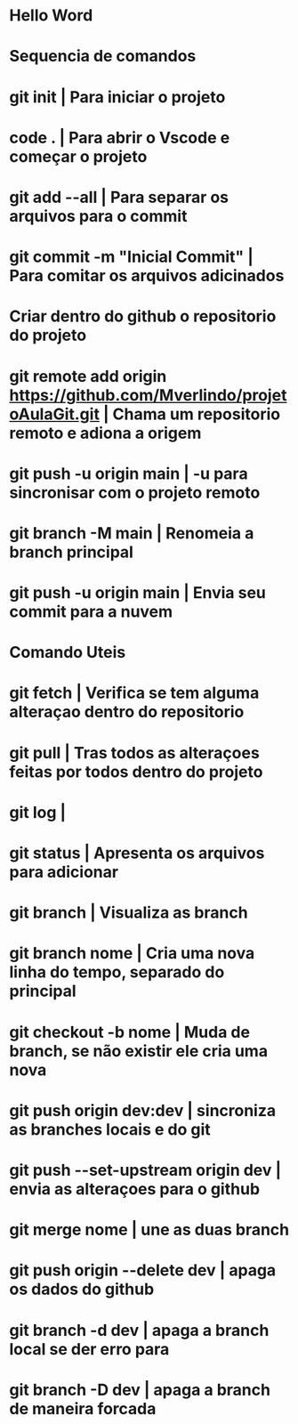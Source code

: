 # Hello Word
#
#   Sequencia de comandos
#   git init | Para iniciar o projeto
#   code . | Para abrir o Vscode e começar o projeto 
#   git add --all | Para separar os arquivos para o commit
#   git commit -m "Inicial Commit" | Para comitar os arquivos adicinados
#   Criar dentro do github o repositorio do projeto
#   git remote add origin https://github.com/Mverlindo/projetoAulaGit.git | Chama um repositorio remoto e adiona a origem 
#   git push -u origin main | -u para sincronisar com o projeto remoto
#   git branch -M main | Renomeia a branch principal
#   git push -u origin main | Envia seu commit para a nuvem
#   
#   Comando Uteis
#   git fetch | Verifica se tem alguma alteraçao dentro do repositorio
#   git pull | Tras todos as alteraçoes feitas por todos dentro do projeto
#   git log | 
#   git status | Apresenta os arquivos para adicionar
#   git branch | Visualiza as branch
#   git branch nome | Cria uma nova linha do tempo, separado do principal
#   git checkout -b nome | Muda de branch, se não existir ele cria uma nova
#   git push origin dev:dev | sincroniza as branches locais e do git
#   git push --set-upstream origin dev | envia as alteraçoes para o github
#   git merge nome | une as duas branch
#   git push origin --delete dev | apaga os dados do github
#   git branch -d dev | apaga a branch local se der erro para
#   git branch -D dev | apaga a branch de maneira forcada
#   